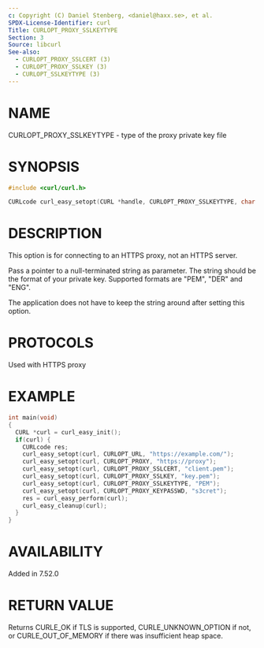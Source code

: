 ```yaml
---
c: Copyright (C) Daniel Stenberg, <daniel@haxx.se>, et al.
SPDX-License-Identifier: curl
Title: CURLOPT_PROXY_SSLKEYTYPE
Section: 3
Source: libcurl
See-also:
  - CURLOPT_PROXY_SSLCERT (3)
  - CURLOPT_PROXY_SSLKEY (3)
  - CURLOPT_SSLKEYTYPE (3)
---
```


# NAME

CURLOPT_PROXY_SSLKEYTYPE - type of the proxy private key file

# SYNOPSIS

~~~c
#include <curl/curl.h>

CURLcode curl_easy_setopt(CURL *handle, CURLOPT_PROXY_SSLKEYTYPE, char *type);
~~~

# DESCRIPTION

This option is for connecting to an HTTPS proxy, not an HTTPS server.

Pass a pointer to a null-terminated string as parameter. The string should be
the format of your private key. Supported formats are "PEM", "DER" and "ENG".

The application does not have to keep the string around after setting this
option.

# PROTOCOLS

Used with HTTPS proxy

# EXAMPLE

~~~c
int main(void)
{
  CURL *curl = curl_easy_init();
  if(curl) {
    CURLcode res;
    curl_easy_setopt(curl, CURLOPT_URL, "https://example.com/");
    curl_easy_setopt(curl, CURLOPT_PROXY, "https://proxy");
    curl_easy_setopt(curl, CURLOPT_PROXY_SSLCERT, "client.pem");
    curl_easy_setopt(curl, CURLOPT_PROXY_SSLKEY, "key.pem");
    curl_easy_setopt(curl, CURLOPT_PROXY_SSLKEYTYPE, "PEM");
    curl_easy_setopt(curl, CURLOPT_PROXY_KEYPASSWD, "s3cret");
    res = curl_easy_perform(curl);
    curl_easy_cleanup(curl);
  }
}
~~~

# AVAILABILITY

Added in 7.52.0

# RETURN VALUE

Returns CURLE_OK if TLS is supported, CURLE_UNKNOWN_OPTION if not, or
CURLE_OUT_OF_MEMORY if there was insufficient heap space.
